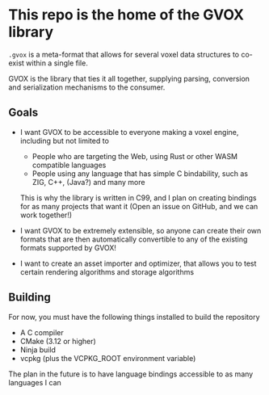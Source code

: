# This repo is the home of the GVOX library

`.gvox` is a meta-format that allows for several voxel data structures to co-exist within a single file.

GVOX is the library that ties it all together, supplying parsing, conversion and serialization mechanisms to the consumer.

## Goals
 * I want GVOX to be accessible to everyone making a voxel engine, including but not limited to
   * People who are targeting the Web, using Rust or other WASM compatible languages
   * People using any language that has simple C bindability, such as ZIG, C++, (Java?) and many more
 
   This is why the library is written in C99, and I plan on creating bindings for as many projects that want it (Open an issue on GitHub, and we can work together!)

 * I want GVOX to be extremely extensible, so anyone can create their own formats that are then automatically convertible to any of the existing formats supported by GVOX!
 
 * I want to create an asset importer and optimizer, that allows you to test certain rendering algorithms and storage algorithms

## Building
For now, you must have the following things installed to build the repository
 * A C compiler
 * CMake (3.12 or higher)
 * Ninja build
 * vcpkg (plus the VCPKG_ROOT environment variable)

The plan in the future is to have language bindings accessible to as many languages I can
